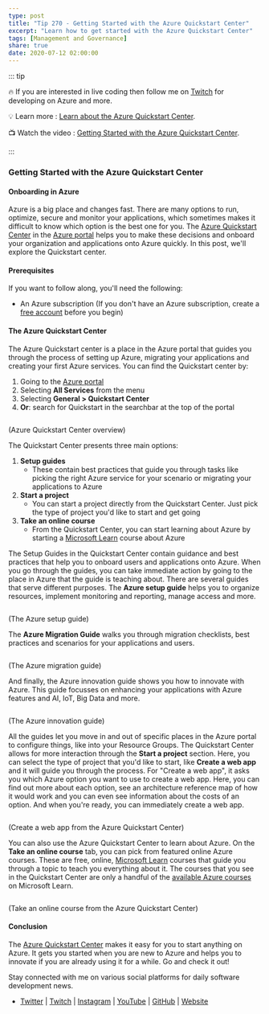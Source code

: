 ```yaml
---
type: post
title: "Tip 270 - Getting Started with the Azure Quickstart Center"
excerpt: "Learn how to get started with the Azure Quickstart Center"
tags: [Management and Governance]
share: true
date: 2020-07-12 02:00:00
---
```


::: tip

:fire: If you are interested in live coding then follow me on [Twitch](https://twitch.tv/mbcrump) for developing on Azure and more.

:bulb: Learn more : [Learn about the Azure Quickstart Center](https://docs.microsoft.com/azure/azure-portal/azure-portal-quickstart-center?WT.mc_id=docs-azuredevtips-azureappsdev).

:tv: Watch the video : [Getting Started with the Azure Quickstart Center](https://www.youtube.com/watch?v=vKeeSxRCIrs&list=PLLasX02E8BPCNCK8Thcxu-Y-XcBUbhFWC&index=7&t=0s?WT.mc_id=youtube-azuredevtips-azureappsdev).

:::

### Getting Started with the Azure Quickstart Center

#### Onboarding in Azure

Azure is a big place and changes fast. There are many options to run, optimize, secure and monitor your applications, which sometimes makes it difficult to know which option is the best one for you. The [Azure Quickstart Center](https://docs.microsoft.com/azure/azure-portal/azure-portal-quickstart-center?WT.mc_id=docs-azuredevtips-azureappsdev) in the [Azure portal](https://portal.azure.com/?WT.mc_id=azure-azuredevtips-azureappsdev) helps you to make these decisions and onboard your organization and applications onto Azure quickly. In this post, we'll explore the Quickstart center.

#### Prerequisites

If you want to follow along, you'll need the following:
* An Azure subscription (If you don't have an Azure subscription, create a [free account](https://azure.microsoft.com/free/?WT.mc_id=azure-azuredevtips-azureappsdev) before you begin)

#### The Azure Quickstart Center

The Azure Quickstart center is a place in the Azure portal that guides you through the process of setting up Azure, migrating your applications and creating your first Azure services. You can find the Quickstart center by:
1. Going to the [Azure portal](https://portal.azure.com/?WT.mc_id=azure-azuredevtips-azureappsdev)
2. Selecting **All Services** from the menu
3. Selecting **General > Quickstart Center**
4. **Or**: search for Quickstart in the searchbar at the top of the portal

<img :src="$withBase('/files/58quickstartoverview.png')">

(Azure Quickstart Center overview)

The Quickstart Center presents three main options:

1. **Setup guides**
   * These contain best practices that guide you through tasks like picking the right Azure service for your scenario or migrating your applications to Azure
2. **Start a project**
   * You can start a project directly from the Quickstart Center. Just pick the type of project you'd like to start and get going
3. **Take an online course**
   * From the Quickstart Center, you can start learning about Azure by starting a [Microsoft Learn](https://docs.microsoft.com/learn/?WT.mc_id=docs-azuredevtips-azureappsdev) course about Azure


The Setup Guides in the Quickstart Center contain guidance and best practices that help you to onboard users and applications onto Azure. When you go through the guides, you can take immediate action by going to the place in Azure that the guide is teaching about. There are several guides that serve different purposes. The **Azure setup guide** helps you to organize resources, implement monitoring and reporting, manage access and more.

<img :src="$withBase('/files/58setupguides.png')">

(The Azure setup guide)

The **Azure Migration Guide** walks you through migration checklists, best practices and scenarios for your applications and users.

<img :src="$withBase('/files/58migrationguide.png')">

(The Azure migration guide)

And finally, the Azure innovation guide shows you how to innovate with Azure. This guide focusses on enhancing your applications with Azure features and AI, IoT, Big Data and more.

<img :src="$withBase('/files/58innovationguide.png')">

(The Azure innovation guide)

All the guides let you move in and out of specific places in the Azure portal to configure things, like into your Resource Groups. The Quickstart Center allows for more interaction through the **Start a project** section. Here, you can select the type of project that you'd like to start, like **Create a web app** and it will guide you through the process. For "Create a web app", it asks you which Azure option you want to use to create a web app. Here, you can find out more about each option, see an architecture reference map of how it would work and you can even see information about the costs of an option. And when you're ready, you can immediately create a web app.

<img :src="$withBase('/files/58createawebapp.png')">

(Create a web app from the Azure Quickstart Center)

You can also use the Azure Quickstart Center to learn about Azure. On the **Take an online course** tab, you can pick from featured online Azure courses. These are free, online, [Microsoft Learn](https://docs.microsoft.com/learn/?WT.mc_id=docs-azuredevtips-azureappsdev) courses that guide you through a topic to teach you everything about it. The courses that you see in the Quickstart Center are only a handful of the [available Azure courses](https://docs.microsoft.com/learn/browse/?products=azure&WT.mc_id=docs-azuredevtips-azureappsdev) on Microsoft Learn.

<img :src="$withBase('/files/58learn.png')">

(Take an online course from the Azure Quickstart Center)

#### Conclusion

The [Azure Quickstart Center](https://docs.microsoft.com/azure/azure-portal/azure-portal-quickstart-center?WT.mc_id=docs-azuredevtips-azureappsdev) makes it easy for you to start anything on Azure. It gets you started when you are new to Azure and helps you to innovate if you are already using it for a while. Go and check it out!

Stay connected with me on various social platforms for daily software development news.

- [Twitter](https://twitter.com/intent/follow?screen_name=mbcrump) | [Twitch](https://twitch.tv/mbcrump) | [Instagram](https://instagram.com/mbcrump) | [YouTube](https://youtube.com/mbcrump) | [GitHub](https://github.com/mbcrump) | [Website](https://www.michaelcrump.net)
